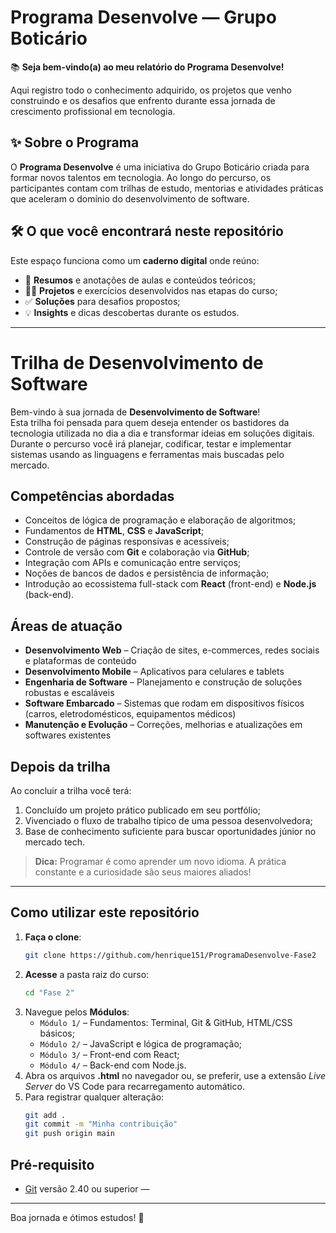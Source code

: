 # Programa Desenvolve — Grupo Boticário

📚 **Seja bem-vindo(a) ao meu relatório do Programa Desenvolve!**

Aqui registro todo o conhecimento adquirido, os projetos que venho construindo e os desafios que enfrento durante essa jornada de crescimento profissional em tecnologia.

## ✨ Sobre o Programa

O **Programa Desenvolve** é uma iniciativa do Grupo Boticário criada para formar novos talentos em tecnologia. Ao longo do percurso, os participantes contam com trilhas de estudo, mentorias e atividades práticas que aceleram o domínio do desenvolvimento de software.

## 🛠️ O que você encontrará neste repositório

Este espaço funciona como um **caderno digital** onde reúno:

- 📌 **Resumos** e anotações de aulas e conteúdos teóricos;
- 🧑‍💻 **Projetos** e exercícios desenvolvidos nas etapas do curso;
- ✅ **Soluções** para desafios propostos;
- 💡 **Insights** e dicas descobertas durante os estudos.

---

# Trilha de Desenvolvimento de Software

Bem-vindo à sua jornada de **Desenvolvimento de Software**!  
Esta trilha foi pensada para quem deseja entender os bastidores da tecnologia utilizada no dia a dia e transformar ideias em soluções digitais. Durante o percurso você irá planejar, codificar, testar e implementar sistemas usando as linguagens e ferramentas mais buscadas pelo mercado.

## Competências abordadas

- Conceitos de lógica de programação e elaboração de algoritmos;
- Fundamentos de **HTML**, **CSS** e **JavaScript**;
- Construção de páginas responsivas e acessíveis;
- Controle de versão com **Git** e colaboração via **GitHub**;
- Integração com APIs e comunicação entre serviços;
- Noções de bancos de dados e persistência de informação;
- Introdução ao ecossistema full-stack com **React** (front-end) e **Node.js** (back-end).

## Áreas de atuação

- **Desenvolvimento Web** – Criação de sites, e-commerces, redes sociais e plataformas de conteúdo
- **Desenvolvimento Mobile** – Aplicativos para celulares e tablets
- **Engenharia de Software** – Planejamento e construção de soluções robustas e escaláveis
- **Software Embarcado** – Sistemas que rodam em dispositivos físicos (carros, eletrodomésticos, equipamentos médicos)
- **Manutenção e Evolução** – Correções, melhorias e atualizações em softwares existentes

## Depois da trilha

Ao concluir a trilha você terá:

1. Concluído um projeto prático publicado em seu portfólio;
2. Vivenciado o fluxo de trabalho típico de uma pessoa desenvolvedora;
3. Base de conhecimento suficiente para buscar oportunidades júnior no mercado tech.

> **Dica:** Programar é como aprender um novo idioma. A prática constante e a curiosidade são seus maiores aliados!

---

## Como utilizar este repositório

1. **Faça o clone**:
   ```bash
   git clone https://github.com/henrique151/ProgramaDesenvolve-Fase2
   ```
2. **Acesse** a pasta raiz do curso:
   ```bash
   cd "Fase 2"
   ```
3. Navegue pelos **Módulos**:
   - `Módulo 1/` – Fundamentos: Terminal, Git & GitHub, HTML/CSS básicos;
   - `Módulo 2/` – JavaScript e lógica de programação;
   - `Módulo 3/` – Front-end com React;
   - `Módulo 4/` – Back-end com Node.js.
4. Abra os arquivos **.html** no navegador ou, se preferir, use a extensão _Live Server_ do VS Code para recarregamento automático.
5. Para registrar qualquer alteração:
   ```bash
   git add .
   git commit -m "Minha contribuição"
   git push origin main
   ```

## Pré-requisito

- [Git](https://git-scm.com/downloads) versão 2.40 ou superior —

---

Boa jornada e ótimos estudos! 🚀
